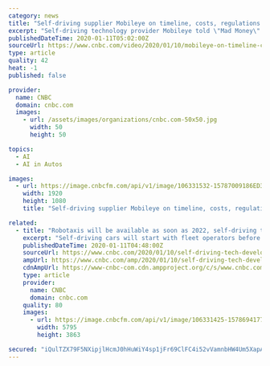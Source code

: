 ```yaml
---
category: news
title: "Self-driving supplier Mobileye on timeline, costs, regulations for autonomous vehicles roll out"
excerpt: "Self-driving technology provider Mobileye told \"Mad Money\" host Jim Cramer the public can expect to see robotaxis hitting the road as soon as 2022."
publishedDateTime: 2020-01-11T05:02:00Z
sourceUrl: https://www.cnbc.com/video/2020/01/10/mobileye-on-timeline-costs-regulations-for-self-driving-vehicles.html
type: article
quality: 42
heat: -1
published: false

provider:
  name: CNBC
  domain: cnbc.com
  images:
    - url: /assets/images/organizations/cnbc.com-50x50.jpg
      width: 50
      height: 50

topics:
  - AI
  - AI in Autos

images:
  - url: https://image.cnbcfm.com/api/v1/image/106331532-15787009186ED3-MM-D-BLOCK-011020.jpg?v=1578700916
    width: 1920
    height: 1080
    title: "Self-driving supplier Mobileye on timeline, costs, regulations for autonomous vehicles roll out"

related:
  - title: "Robotaxis will be available as soon as 2022, self-driving tech supplier Mobileye CEO says"
    excerpt: "Self-driving cars will start with fleet operators before general use due to regulatory and cost constraints “that you cannot put on a consumer,” he said in a “Mad Money” interview. “If more cars will be autonomous,"
    publishedDateTime: 2020-01-11T04:48:00Z
    sourceUrl: https://www.cnbc.com/2020/01/10/self-driving-tech-developer-mobileye-ceo-robotaxis-will-come-in-2022.html
    ampUrl: https://www.cnbc.com/amp/2020/01/10/self-driving-tech-developer-mobileye-ceo-robotaxis-will-come-in-2022.html
    cdnAmpUrl: https://www-cnbc-com.cdn.ampproject.org/c/s/www.cnbc.com/amp/2020/01/10/self-driving-tech-developer-mobileye-ceo-robotaxis-will-come-in-2022.html
    type: article
    provider:
      name: CNBC
      domain: cnbc.com
    quality: 80
    images:
      - url: https://image.cnbcfm.com/api/v1/image/106331425-1578694177734shashua_amnon_mm_20200110_img_1027.jpg?v=1578694283
        width: 5795
        height: 3863

secured: "iQulTZX79F5NXipjlHcmJ0hHuWiY4sp1jFr69ClFC4i52vVamnbHW4Um5XapAG05bfT6snZIX3Ras81s3JUtSor9mCey00iTCCGJUle1RGLhNLvY3pgYzlDV9zEo2JpM7pfsrWvMAYR2DFSjiRxVzbbqC5l/y+CumNSgWDOcN0KXfHhP1aEIHK6JauPE7RfGLnEnD4YNC8lkwJ2agUxYvD0OwLWMc64yBlBdW1NyDjRaU3/5mY4t4UpteS+NY2bLPC91ivo3mBVnxlTgzLCVoKp4m/zClZ/koTwuYhGkl5k=;irse85BYzY7WV6KVsayM8A=="
---
```


